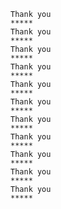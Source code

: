     Thank you
    *****
    Thank you
    *****
    Thank you
    *****
    Thank you
    *****
    Thank you
    *****
    Thank you
    *****
    Thank you
    *****
    Thank you
    *****
    Thank you
    *****
    Thank you
    *****
    Thank you
    *****